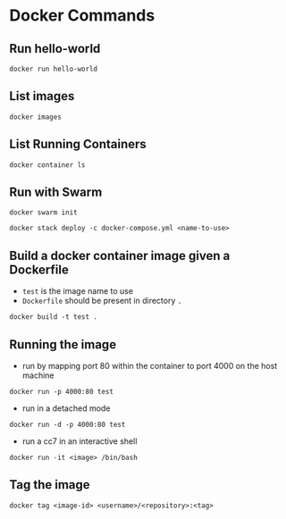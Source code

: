 # Docker Commands

## Run hello-world
```
docker run hello-world
```

## List images
```
docker images
```

## List Running Containers
```
docker container ls
```

## Run with Swarm 
```
docker swarm init

docker stack deploy -c docker-compose.yml <name-to-use>
```

## Build a docker container image given a Dockerfile
- `test` is the image name to use
- `Dockerfile` should be present in directory `.` 
```
docker build -t test .
```

## Running the image 
- run by mapping port 80 within the container to port 4000 on the host machine
```
docker run -p 4000:80 test
```

- run in a detached mode
```
docker run -d -p 4000:80 test
```

- run a cc7 in an interactive shell 
```
docker run -it <image> /bin/bash
```

## Tag the image
```
docker tag <image-id> <username>/<repository>:<tag>
```

